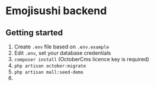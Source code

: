 # Emojisushi backend

## Getting started

1. Create ```.env``` file based on ```.env.example```
2. Edit ```.env```, set your database credentials
3. ```composer install``` (OctoberCms licence key is required)
4. ```php artisan october:migrate```
5. ```php artisan mall:seed-demo```
6.
